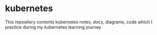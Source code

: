 # kubernetes
This repository contents kubernetes notes, docs, diagrams, code which I practice during my kubernetes learning journey. 
